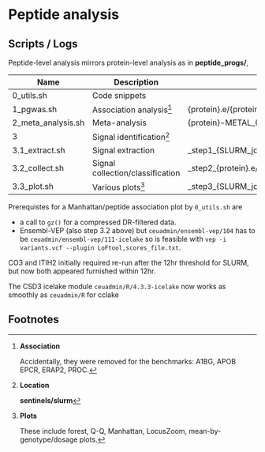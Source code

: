 # Peptide analysis

## Scripts / Logs

Peptide-level analysis mirrors protein-level analysis as in **peptide_progs/**,

Name       | Description          | Error/Output per Protein
-----------|----------------------|-----------------------------------------------------------
0_utils.sh | Code snippets
1_pgwas.sh | Association analysis[^association] | {protein}.e/{protein}.o
2_meta_analysis.sh | Meta-analysis| {protein}-METAL\_{SLURM\_job\_id}\_{phenotype\_number}.o
3 | Signal identification[^location]
3.1_extract.sh | Signal extraction | \_step1\_{SLURM\_job\_id}\_{phenotype\_number}.e/\_step1\_{SLURM\_job\_id}\_{phenotype\_number}.o
3.2_collect.sh | Signal collection/classification | \_step2\_{protein}.e/\_step2\_{protein}.e/\_step2\_{protein}.e/\_step2\_{protein}.o
3.3_plot.sh | Various plots[^plots] | \_step3\_{SLURM\_job\_id}\_{phenotype\_number}.e/\_step1\_{SLURM\_job\_id}\_{phenotype\_number}.o

Prerequistes for a Manhattan/peptide association plot by `0_utils.sh` are

- a call to `gz()` for a compressed DR-filtered data.
- Ensembl-VEP (also step 3.2 above) but `ceuadmin/ensembl-vep/104` has to be `ceuadmin/ensembl-vep/111-icelake` so is feasible with `vep -i variants.vcf --plugin LoFtool,scores_file.txt`.

CO3 and ITIH2 initially required re-run after the 12hr threshold for SLURM, but now both appeared furnished within 12hr.

The CSD3 icelake module `ceuadmin/R/4.3.3-icelake` now works as smoothly as `ceuadmin/R` for cclake

## Footnotes

[^association]: **Association**

    Accidentally, they were removed for the benchmarks: A1BG, APOB EPCR, ERAP2, PROC.

[^location]: **Location**

    **sentinels/slurm**

[^plots]: **Plots**

    These include forest, Q-Q, Manhattan, LocusZoom, mean-by-genotype/dosage plots.
